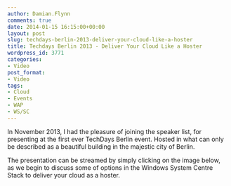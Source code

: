 ```yaml
---
author: Damian.Flynn
comments: true
date: 2014-01-15 16:15:00+00:00
layout: post
slug: techdays-berlin-2013-deliver-your-cloud-like-a-hoster
title: Techdays Berlin 2013 - Deliver Your Cloud Like a Hoster
wordpress_id: 3771
categories:
- Video
post_format:
- Video
tags:
- Cloud
- Events
- WAP
- WS/SC
---
```


In November 2013, I had the pleasure of joining the speaker list, for presenting at the first ever TechDays Berlin event. Hosted in what can only be described as a beautiful building in the majestic city of Berlin.

The presentation can be streamed by simply clicking on the image below, as we begin to discuss some of options in the Windows System Centre Stack to deliver your cloud as a hoster.
